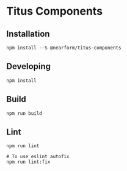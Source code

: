 # Titus Components

## Installation

```
npm install --S @nearform/titus-components
```

## Developing

```
npm install
```

## Build

```
npm run build
```

## Lint

```
npm run lint

# To use eslint autofix
npm run lint:fix
```
